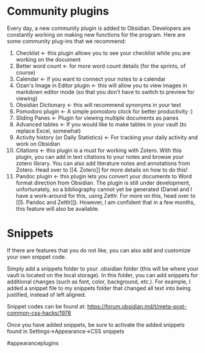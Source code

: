 # Community plugins
Every day, a new community plugin is added to Obsidian. Developers are constantly working on making new functions for the program. Here are some community plug-ins that we recommend:

1. Checklist <- this plugin allows you to see your checklist while you are working on the document
2. Better word count <- for more word count details (for the sprints, of course)
3. Calendar <- if you want to connect your notes to a calendar
4. Ozan's Image in Editor plugin <- this will allow you to view images in markdown editor mode (so that you don't have to switch to preview for viewing)
5. Obsidian Dictionary <- this will recommend synonyms in your text
6. Pomodoro plugin <- A simple pomodoro clock for better productivity :)
7. Sliding Panes <- Plugin for viewing multiple documents as panes
8. Advanced tables <- If you would like to make tables in your vault (to replace Excel, somewhat)
9. Activity history (or Daily Statistics) <- For tracking your daily activity and work on Obsidian
10. Citations <- this plugin is a must for working with Zotero. With this plugin, you can add in text citations to your notes and browse your zotero library. You can also add literature notes and annotations from Zotero. Head over to [[4. Zotero]] for more details on how to do this!
11. Pandoc plugin <- this plugin lets you convert your documents to Word format direction from Obsidian. The plugin is still under development, unfortunately, so a bibliography cannot yet be generated (Daniel and I have a work-around for this, using Zettlr. For more on this, head over to [[5. Pandoc and Zettlr]]). However, I am confident that in a few months, this feature will also be available.

# Snippets
If there are features that you do not like, you can also add and customize your own snippet code.

Simply add a snippets folder to your .obsidian folder (this will be where your vault is located on the local storage). In this folder, you can add snippets for additional changes (such as font, color, background, etc.). For example, I added a snippet file to my snippets folder that changed all text into being justified, instead of left aligned.

Snippet codes can be found at: https://forum.obsidian.md/t/meta-post-common-css-hacks/1978

Once you have added snippets, be sure to activate the added snippets found in Settings->Appearance->CSS snippets





#appearanceplugins